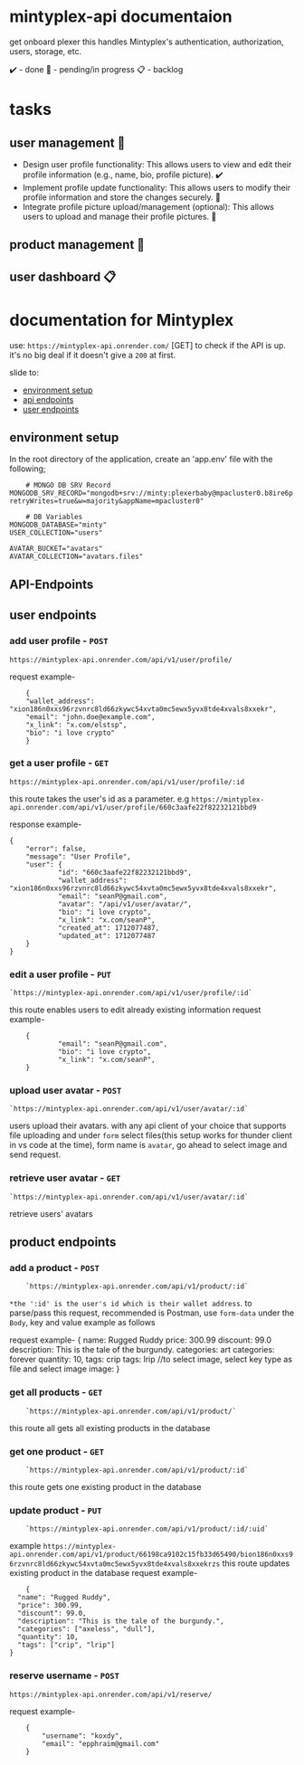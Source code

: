 # mintyplex-api documentaion

get onboard plexer
this handles Mintyplex's authentication, authorization, users, storage, etc.

✔️ - done
🚧 - pending/in progress
📋 - backlog

# tasks

## user management 🚧

- Design user profile functionality: This allows users to view and edit their profile information (e.g., name, bio, profile picture). ✔️
- Implement profile update functionality: This allows users to modify their profile information and store the changes securely. 🚧
- Integrate profile picture upload/management (optional): This allows users to upload and manage their profile pictures. 🚧

## product management 🚧

## user dashboard 📋

# documentation for Mintyplex

use: `https://mintyplex-api.onrender.com/` [GET] to check if the API is up. it's no big deal if it doesn't give a `200` at first.

slide to:

- [environment setup](#environment-setup)
- [api endpoints](#api-endpoints)
- [user endpoints](#user-endpoints)

## environment setup

In the root directory of the application, create an 'app.env' file with the following;

```
    # MONGO DB SRV Record
MONGODB_SRV_RECORD="mongodb+srv://minty:plexerbaby@mpacluster0.b8ire6p.mongodb.net/?retryWrites=true&w=majority&appName=mpacluster0"

    # DB Variables
MONGODB_DATABASE="minty"
USER_COLLECTION="users"

AVATAR_BUCKET="avatars"
AVATAR_COLLECTION="avatars.files"
```

## API-Endpoints

## user endpoints

### add user profile - `POST`

    https://mintyplex-api.onrender.com/api/v1/user/profile/

request example-

```
    {
    "wallet_address": "xion186n0xxs96rzvnrc8ld66zkywc54xvta0mc5ewx5yvx8tde4xvals8xxekr",
    "email": "john.doe@example.com",
    "x_link": "x.com/elstsp",
    "bio": "i love crypto"
    }
```

### get a user profile - `GET`

    https://mintyplex-api.onrender.com/api/v1/user/profile/:id

this route takes the user's id as a parameter. e.g `https://mintyplex-api.onrender.com/api/v1/user/profile/660c3aafe22f82232121bbd9`

response example-

    {
        "error": false,
        "message": "User Profile",
        "user": {
                "id": "660c3aafe22f82232121bbd9",
                "wallet_address": "xion186n0xxs96rzvnrc8ld66zkywc54xvta0mc5ewx5yvx8tde4xvals8xxekr",
                "email": "seanP@gmail.com",
                "avatar": "/api/v1/user/avatar/",
                "bio": "i love crypto",
                "x_link": "x.com/seanP",
                "created_at": 1712077487,
                "updated_at": 1712077487
        }
    }

### edit a user profile - `PUT`

    `https://mintyplex-api.onrender.com/api/v1/user/profile/:id`

this route enables users to edit already existing information
request example-
```
    {
            "email": "seanP@gmail.com",
            "bio": "i love crypto",
            "x_link": "x.com/seanP",
    }
```

### upload user avatar - `POST`

    `https://mintyplex-api.onrender.com/api/v1/user/avatar/:id`

users upload their avatars. with any api client of your choice that supports file uploading and under `form` select files(this setup works for thunder client in vs code at the time), form name is `avatar`, go ahead to select image and send request.

### retrieve user avatar - `GET`
    `https://mintyplex-api.onrender.com/api/v1/user/avatar/:id`
retrieve users' avatars

## product endpoints

### add a product - `POST`

        `https://mintyplex-api.onrender.com/api/v1/product/:id`

`*the ':id' is the user's id which is their wallet address`. to parse/pass this request, recommended is Postman, use `form-data` under the `Body`, key and value example as follows

request example-
    {
  name: Rugged Ruddy
  price: 300.99
  discount: 99.0
  description: This is the tale of the burgundy.
  categories: art
  categories: forever
  quantity: 10,
  tags: crip
  tags: lrip
  //to select image, select key type as file and select image
  image: <selected file>
}

### get all products - `GET`
        `https://mintyplex-api.onrender.com/api/v1/product/`
this route all gets all existing products in the database

### get one product - `GET`
        `https://mintyplex-api.onrender.com/api/v1/product/:id`
this route gets one existing product in the database


### update product - `PUT`
        `https://mintyplex-api.onrender.com/api/v1/product/:id/:uid`
example `https://mintyplex-api.onrender.com/api/v1/product/66198ca9102c15fb33d65490/bion186n0xxs96rzvnrc8ld66zkywc54xvta0mc5ewx5yvx8tde4xvals8xxekrzs`
this route updates existing product in the database
request example-

```
    {
  "name": "Rugged Ruddy",
  "price": 300.99,
  "discount": 99.0,
  "description": "This is the tale of the burgundy.",
  "categories": ["axeless", "dull"],
  "quantity": 10,
  "tags": ["crip", "lrip"]
}
```

### reserve username - `POST`
    https://mintyplex-api.onrender.com/api/v1/reserve/

request example-

```
    {
        "username": "koxdy",
        "email": "epphraim@gmail.com"
    }
```